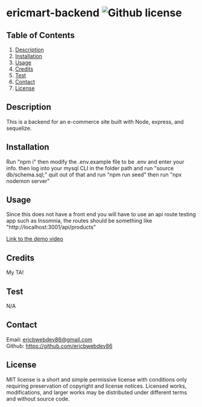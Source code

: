 # ericmart-backend  ![Github license](https://img.shields.io/badge/license-MIT-green.svg)


  ## Table of Contents
  1. [Description](#description)
  2. [Installation](#installation)
  3. [Usage](#usage)
  4. [Credits](#credits)
  5. [Test](#test)
  6. [Contact](#contact)
  7. [License](#license)
  

  ## Description
This is a backend for an e-commerce site built with Node, express, and sequelize. 

  ## Installation
  Run "npm i"
  then modify the .env.example file to be .env and enter your info. 
  then log into your mysql CLI in the folder path and 
  run "source db/schema.sql;"
  quit out of that and run
  "npm run seed"
  then run
  "npx nodemon server"
  

  ## Usage
  Since this does not have a front end you will have to use an api route testing app such as Insomnia, the routes should be something like "http://localhost:3001/api/products"
  
  [Link to the demo video](https://youtu.be/RLRLu1AckTI)

 

  ## Credits
  My TA!
  

  ## Test
  N/A


  ## Contact
  Email: ericbwebdev86@gmail.com   
  Github: https://github.com/ericbwebdev86 


  ## License
  MIT license is a short and simple permissive license with conditions only requiring preservation of copyright and license notices. Licensed works, modifications, and larger works may be distributed under different terms and without source code.
